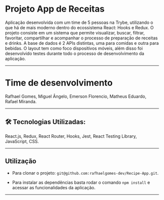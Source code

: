 # Projeto App de Receitas

Aplicação desenvolvida com um time de 5 pessoas na Trybe, utilizando o que há de mais moderno dentro do ecossistema React: Hooks e Redux. O projeto consiste em um sistema que permite visualizar, buscar, filtrar, favoritar, compartilhar e acompanhar o processo de preparação de receitas e drinks. A base de dados é 2 APIs distintas, uma para comidas e outra para bebidas. O layout tem como foco dispositivos móveis, além disso foi desenvolvido testes durante todo o processo de desenvolvimento da aplicação.


<hr></hr>

# Time de desenvolvimento
Rafhael Gomes, Miguel Ângelo, Emerson Florencio, Matheus Eduardo, Rafael Miranda.

<hr></hr>

## 🛠 Tecnologias Utilizadas:
React.js, Redux, React Router, Hooks, Jest, React Testing Library, JavaScript, CSS.

<hr></hr>

## Utilização

- Para clonar o projeto: `git@github.com:rafhaelgomes-dev/Recipe-App.git`.

- Para instalar as dependências basta rodar o comando `npm install` e acessar as funcionalidades da aplicação.

<hr></hr>